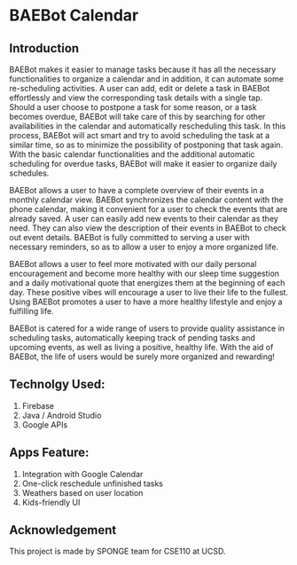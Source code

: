 # BAEBot Calendar

## Introduction
BAEBot makes it easier to manage tasks because it has all the necessary functionalities to organize a calendar and in addition, it can automate some re-scheduling activities. A user can add, edit or delete a task in BAEBot effortlessly and view the corresponding task details with a single tap. Should a user choose to postpone a task for some reason, or a task becomes overdue, BAEBot will take care of this by searching for other availabilities in the calendar and automatically rescheduling this task. In this process, BAEBot will act smart and try to avoid scheduling the task at a similar time, so as to minimize the possibility of postponing that task again. With the basic calendar functionalities and the additional automatic scheduling for overdue tasks, BAEBot will make it easier to organize daily schedules.

BAEBot allows a user to have a complete overview of their events in a monthly calendar view. BAEBot synchronizes the calendar content with the phone calendar, making it convenient for a user to check the events that are already saved. A user can easily add new events to their calendar as they need. They can also view the description of their events in BAEBot to check out event details. BAEBot is fully committed to serving a user with necessary reminders, so as to allow a user to enjoy a more organized life.

BAEBot allows a user to feel more motivated with our daily personal encouragement and become more healthy with our sleep time suggestion and a daily motivational quote that energizes them at the beginning of each day. These positive vibes will encourage a user to live their life to the fullest. Using BAEBot promotes a user to have a more healthy lifestyle and enjoy a fulfilling life.

BAEBot is catered for a wide range of users to provide quality assistance in scheduling tasks, automatically keeping track of pending tasks and upcoming events, as well as living a positive, healthy life. With the aid of BAEBot, the life of users would be surely more organized and rewarding!


## Technolgy Used:
1. Firebase
2. Java / Android Studio
3. Google APIs

## Apps Feature:
1. Integration with Google Calendar
2. One-click reschedule unfinished tasks
3. Weathers based on user location
4. Kids-friendly UI

## Acknowledgement
This project is made by SPONGE team for CSE110 at UCSD.
